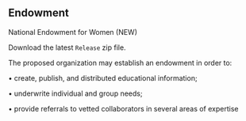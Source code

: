 ## Endowment
National Endowment for Women 
(NEW) 

Download the latest `Release` zip file.
 
The proposed organization may establish an 
endowment in order to: 

• create, publish, and distributed 
  educational information; 

• underwrite individual and group needs;

• provide referrals to vetted collaborators 
  in several areas of expertise
